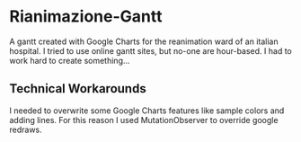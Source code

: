# Rianimazione-Gantt

A gantt created with Google Charts for the reanimation ward of an italian hospital.
I tried to use online gantt sites, but no-one are hour-based. I had to work hard to create something...

## Technical Workarounds

I needed to overwrite some Google Charts features like sample colors and adding lines.
For this reason I used MutationObserver to override google redraws.
